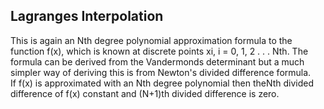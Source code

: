 ## Lagranges Interpolation

This is again an Nth degree polynomial approximation formula to the function f(x), which is known at discrete points xi, i = 0, 1, 2 . . . Nth. The formula can be derived from the Vandermonds determinant but a much simpler way of deriving this is from Newton's divided difference formula. If f(x) is approximated with an Nth degree polynomial then theNth divided difference of f(x) constant and (N+1)th divided difference is zero.

